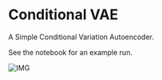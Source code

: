 # Conditional VAE
A Simple Conditional Variation Autoencoder.

See the notebook for an example run.

![IMG](https://i.imgur.com/daeKHTj.png)
